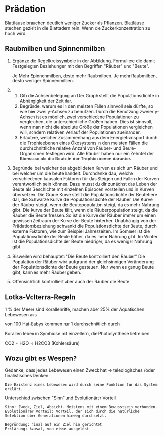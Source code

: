 # Prädation

Blattläuse brauchen deutlich weniger Zucker als Pflanzen. Blattläuse stechen gezielt in die Blattadern rein. Wenn die Zuckerkonzentration zu hoch wird.

## Raubmilben und Spinnenmilben

1. Ergänze die Regelkreissymbole in der Abbildung. Formuliere die damit Festgelegten Beziehungen mit den Begriffen "Räuber" und "Beute".

    Je Mehr Spinnenmilben, desto mehr Raubmilben. Je mehr Raubmilben, desto weniger Spinnenmilben.

2. 
    1. Gib die Achsenbelegung an
        Der Graph stellt die Populationsdichte in Abhängigkeit der Zeit dar.
    2. Begründe, warum es in den meisten Fällen sinnvoll sein dürfte, so wie hier zwei y-Achsen zu benutzen.
        Durch die Benutzung zweier y-Achsen ist es möglich, zwei verschiedene Populationen zu vergleichen, die unterschiedliche Größen haben. Dies ist sinnvoll, wenn man nicht die absolute Größe der Populationen vergleichen will, sondern relativen Verlauf der Populationen zueinander.
    3. Erläutere, welcher Zusammenhang aus dem Energietransport durch die Trophieebenen eines Ökosystems in den meisten Fällen die durchschnittliche relative Anzahl von Räuber- und Beute-Organismen festlegen wird.
        Alle Räuber haben nur ein Zehntel der Biomasse als die Beute in der Trophieebenen darunter.
3. Begründe, bei welcher der abgebildeten Kurven es sich um Räuber und bei welcher um die beute handelt. Durchdenke dau, welche verschiedenen kausalen Faktoren für das Steigen und Fallen der Kurven verantwortlich sein können. Dazu musst du dir zunächst das Leben der Beute als Geschichte mit einzelnen Episoden vorstellen und in Kurven übersetzen.
    Die Graue Kurve stellt die Populationsdichte der Beutetiere dar, die Schwarze Kurve die Populationsdichte der Räuber. Die Kurve der Räuber steigt, wenn die Beutepopulation steigt, da es mehr Nahrung gibt. Die Kurve der Beute fällt, wenn die Räuberpopulation steigt, da die Räuber die Beute fressen. So ist die Kurve der Räuber immer um einen gewissen Zeitraum der Kurve der Beute hinterher. Unabhängig von der Prädationsbeziehung schwankt die Populationsdichte der Beute, durch externe Faktoren, wie zum Beispiel Jahreszeiten. Im Sommer ist die Populationsdichte der Beute höher, da es mehr Nahrung gibt. Im Winter ist die Populationsdichte der Beute niedriger, da es weniger Nahrung gibt.
4. Bisweilen wird behauptet: "Die Beute kontrolliert den Räuber"
    Die Population der Räuber wird aufgrund der gleichsinnigen Veränderung der Populationsdichte der Beute gesteuert. Nur wenn es genug Beute gibt, kann es mehr Räuber geben.
5. Offensichtlich kontrolliert aber auch der Räuber die Beute


## Lotka-Volterra-Regeln

1 % der Meere sind Korallenriffe, machen aber 25% der Aquatischen Lebewesen aus

von 100 Hai-Babys kommen nur 1 durchschnittlich durch

Korallen leben in Symbiose mit einzellern, die Photosynthese betreiben

CO2 + H2O -> H2CO3 (Kohlensäure)


## Wozu gibt es Wespen?

Gedanke, dass jedes Lebewesen einen Zweck hat -> teleologisches /oder finalistisches Denken:

    Die Existenz eines Lebewesen wird durch seine Funktion für das System erklärt.

Unterschied zwischen "Sinn" und Evolutionärer Vorteil

    Sinn: Zweck, Ziel, Absicht. Meistens mit einem Bewusstsein verbunden.
    Evolutionärer Vorteil: Vorteil, der sich durch die natürliche Selektion über Generationen hinweg durchsetzt.

    Begründung: final auf ein Ziel hin gerichtet
    Erklärung: kausal, von etwas ausgelöst

    